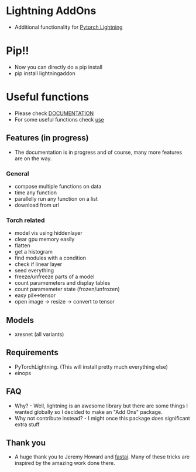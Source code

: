 # Lightning AddOns

- Additional functionality for [Pytorch Lightning](https://github.com/PyTorchLightning/pytorch-lightning)

# Pip!!
- Now you can directly do a pip install
- pip install lightningaddon

# Useful functions
- Please check [DOCUMENTATION](https://subhadityamukherjee.github.io/lightningAddOns/)
- For some useful functions check [use](useful.md)

## Features (in progress)
- The documentation is in progress and of course, many more features are on the way. 
### General
- compose multiple functions on data
- time any function
- parallelly run any function on a list
- download from url

### Torch related
- model vis using hiddenlayer
- clear gpu memory easily 
- flatten
- get a histogram
- find modules with a condition
- check if linear layer
- seed everything
- freeze/unfreeze parts of a model
- count paramemeters and display tables
- count paramemeter state (frozen/unfrozen)
- easy pil<->tensor
- open image -> resize -> convert to tensor

## Models
- xresnet (all variants)

## Requirements
- PyTorchLightning. (This will install pretty much everything else)
- einops

## FAQ
- Why?
        - Well, lightning is an awesome library but there are some things I wanted globally so I decided to make an "Add Ons" package. 
- Why not contribute instead?
        - I might once this package does significant extra stuff

## Thank you
- A huge thank you to Jeremy Howard and [fastai](https://github.com/fastai). Many of these tricks are inspired by the amazing work done there. 
